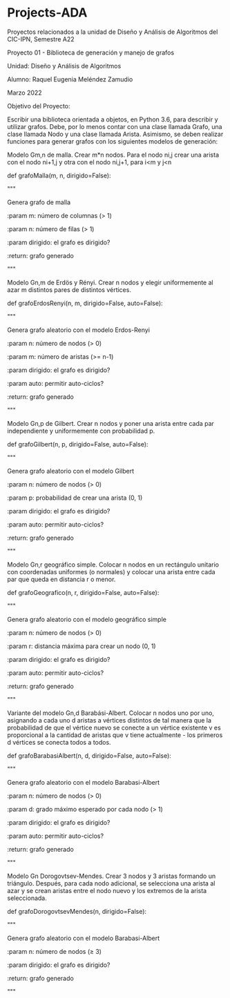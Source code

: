 # Projects-ADA
Proyectos relacionados a la unidad de Diseño y Análisis de Algoritmos del CIC-IPN, Semestre A22

Proyecto 01 - Biblioteca de generación y manejo de grafos

Unidad: Diseño y Análisis de Algoritmos

Alumno: Raquel Eugenia Meléndez Zamudio


Marzo 2022

Objetivo del Proyecto:

Escribir una biblioteca orientada a objetos, en Python 3.6, para describir y utilizar grafos. Debe, por lo menos contar con una clase llamada Grafo, una clase llamada Nodo y una clase llamada Arista. Asimismo, se deben realizar funciones para generar grafos con los siguientes modelos de generación:


Modelo Gm,n de malla. Crear m*n nodos. Para el nodo ni,j crear una arista con el nodo ni+1,j y otra con el nodo ni,j+1, para i<m y j<n

def grafoMalla(m, n, dirigido=False):																																																												 
																																																																			 
  """
	
  Genera grafo de malla
	
  :param m: número de columnas (> 1)
	
  :param n: número de filas (> 1)
	
  :param dirigido: el grafo es dirigido?
	
  :return: grafo generado
	
  """


Modelo Gn,m de Erdös y Rényi. Crear n nodos y elegir uniformemente al azar m distintos pares de distintos vértices.

def grafoErdosRenyi(n, m, dirigido=False, auto=False):
																																																																			 
																																																																			 
  """
	
  Genera grafo aleatorio con el modelo Erdos-Renyi
	
  :param n: número de nodos (> 0)
	
  :param m: número de aristas (>= n-1)
	
  :param dirigido: el grafo es dirigido?
	
  :param auto: permitir auto-ciclos?
	
  :return: grafo generado
	
  """


Modelo Gn,p de Gilbert. Crear n nodos y poner una arista entre cada par independiente y uniformemente con probabilidad p.

def grafoGilbert(n, p, dirigido=False, auto=False):
																																																																			 
  """
	
  Genera grafo aleatorio con el modelo Gilbert
	
  :param n: número de nodos (> 0)
	
  :param p: probabilidad de crear una arista (0, 1)
	
  :param dirigido: el grafo es dirigido?
	
  :param auto: permitir auto-ciclos?
	
  :return: grafo generado
	
  """


Modelo Gn,r geográfico simple. Colocar n nodos en un rectángulo unitario con coordenadas uniformes (o normales) y colocar una arista entre cada par que queda en distancia r o menor.
																																																																			 
def grafoGeografico(n, r, dirigido=False, auto=False):
																																																																			 
  """
	
  Genera grafo aleatorio con el modelo geográfico simple
	
  :param n: número de nodos (> 0)
	
  :param r: distancia máxima para crear un nodo (0, 1)
	
  :param dirigido: el grafo es dirigido?
	
  :param auto: permitir auto-ciclos?
	
  :return: grafo generado
	
  """


Variante del modelo Gn,d Barabási-Albert. Colocar n nodos uno por uno, asignando a cada uno d aristas a vértices distintos de tal manera que la probabilidad de que el vértice nuevo se conecte a un vértice existente v es proporcional a la cantidad de aristas que v tiene actualmente - los primeros d vértices se conecta todos a todos.
																																																																			 
def grafoBarabasiAlbert(n, d, dirigido=False, auto=False):
																																																																			 
  """
	
  Genera grafo aleatorio con el modelo Barabasi-Albert
	
  :param n: número de nodos (> 0)
	
  :param d: grado máximo esperado por cada nodo (> 1)
	
  :param dirigido: el grafo es dirigido?
	
  :param auto: permitir auto-ciclos?
	
  :return: grafo generado
	
  """


Modelo Gn Dorogovtsev-Mendes. Crear 3 nodos y 3 aristas formando un triángulo. Después, para cada nodo adicional, se selecciona una arista al azar y se crean aristas entre el nodo nuevo y los extremos de la arista seleccionada.
						
def grafoDorogovtsevMendes(n, dirigido=False):
																																																																			 
  """
	
  Genera grafo aleatorio con el modelo Barabasi-Albert
	
  :param n: número de nodos (≥ 3)
	
  :param dirigido: el grafo es dirigido?
	
  :return: grafo generado
	
  """
